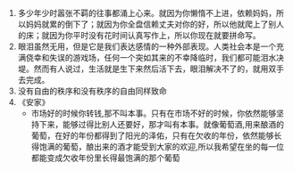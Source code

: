 1. 多少年少时嚣张不羁的往事都涌上心来。就因为你懒惰不上进，依赖妈妈，所以妈妈就累的倒下了；就因为你全盘信赖丈夫对你的好，所以他就爬上了别人的床；就因为你平时没有花时间认真写作上，所以你现在就要拼命写。
2. 眼泪虽然无用，但是它是我们表达感情的一种外部表现。人类社会本是一个充满侥幸和失误的游戏场，任何一个突如其来的不幸降临时，我们都可能泪水决堤。然而有人说过，生活就是生下来然后活下去，眼泪解决不了的，就用双手去完成。
3. 没有自由的秩序和没有秩序的自由同样致命
4. 《安家》
    * 市场好的时候你转钱,那不叫本事。只有在市场不好的时候，你依然能够坚持下来，能够过得比别人还要好，那才叫有本事。就像葡萄酒,用来酿酒的葡萄，在好的年份都得到了阳光的泽佑，只有在欠收的年份，依然能够长得饱满的葡萄，酿出来的酒才能受到大家的欢迎,所以我希望在坐的每一位都能变成欠收年份里长得最饱满的那个葡萄
